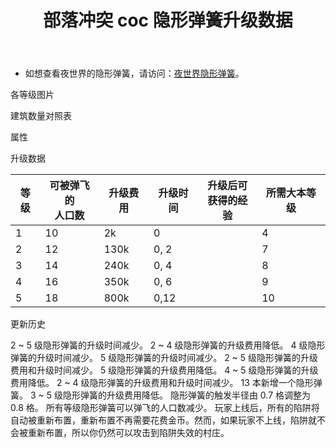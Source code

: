 ﻿---
title: "部落冲突 coc 隐形弹簧升级数据"
navTitle: "隐形弹簧"
shownTitle: "隐形弹簧"
description: "曾经有一个精妙的弹簧摆在我的面前，我没有看见，然后，就没有然后了！"
module: upgrade-home
imgFolder: home_buildings/0381
wiki: https://clashofclans.fandom.com/wiki/Spring_Trap
canonical: /upgrade/0381-Spring-Trap
---

- 如想查看夜世界的隐形弹簧，请访问：[夜世界隐形弹簧](/upgrade/1181-Spring-Trap)。

<UnitInfo :folder="$frontmatter.imgFolder" imgSrc="Spring_Trap_info.png" :imgAlt="$frontmatter.navTitle" :description="$frontmatter.description" :isSmallImg="true" />

<SmallTitle>各等级图片</SmallTitle>

<Panel>
    <UnitImgGroup title="常规模型" :folder="$frontmatter.imgFolder">
        <UnitImg imgTitle="1 - 2 级" imgSrc="Spring_Trap1.png" />
        <UnitImg imgTitle="3 - 4 级" imgSrc="Spring_Trap3.png" />
        <UnitImg imgTitle="5 级" imgSrc="Spring_Trap5.png" />
    </UnitImgGroup>
    <UnitImgGroup title="未重新布置" :folder="$frontmatter.imgFolder">
        <UnitImg imgTitle="1 - 2 级" imgSrc="Spring_Trap1_unarmed.png" />
        <UnitImg imgTitle="3 - 5 级" imgSrc="Spring_Trap3_unarmed.png" />
    </UnitImgGroup>
</Panel>

<SmallTitle>建筑数量对照表</SmallTitle>

<BuildingNum>
    <BuildingNumRow title="大本等级" num="1 - 3, 4 - 5, 6 - 7, 8 - 11, 12, 13 - 17" />
    <BuildingNumRow title="建筑数量" num="    0,     2,     4,      6,  8,       9" />
</BuildingNum>

<SmallTitle>属性</SmallTitle>

<UnitProperties>
    <UnitProperty pKey="占地面积" pValue="1×1" />
    <UnitProperty pKey="作用类型" pValue="弹飞敌军" />
    <UnitProperty pKey="作用目标" pValue="仅地面目标" />
    <UnitProperty pKey="触发半径" pValue="0.8 格" />
    <UnitProperty pKey="陷阱作用延时" pValue="0.42 秒" />
</UnitProperties>

<SmallTitle>升级数据</SmallTitle>

<script setup>
const tableExtraInfo = [
    {
        "column": 2,
        "type": "cost",
        "gpClass": "building",
        "icon": "Gold"
    },
    {
        "column": 3,
        "type": "time",
        "gpClass": "building"
    },
    {
        "column": 4,
        "type": "exp",
        "icon": "Exp"
    }
];
</script>

<UnitTable :tableExtraInfo="tableExtraInfo">

| 等级 |可被弹飞的<br>人口数| 升级费用 |  升级时间  |升级后可<br>获得的经验| 所需大本等级 |
| ---- |        ---       |   ---   |    ---     |         ---        |     ---     |
|   1  |         10       |     2k  |    0       |                    |      4      |
|   2  |         12       |   130k  |    0, 2    |                    |      7      |
|   3  |         14       |   240k  |    0, 4    |                    |      8      |
|   4  |         16       |   350k  |    0, 6    |                    |      9      |
|   5  |         18       |   800k  |    0,12    |                    |     10      |

</UnitTable>

<SmallTitle>更新历史</SmallTitle>

<Timeline>
    <TimelineItem date="2025/03/24">
        <TimelineRow>2 ~ 5 级隐形弹簧的升级时间减少。</TimelineRow>
        <TimelineRow>2 ~ 4 级隐形弹簧的升级费用降低。</TimelineRow>
    </TimelineItem>
    <TimelineItem date="2024/11/25">
        <TimelineRow>4 级隐形弹簧的升级时间减少。</TimelineRow>
    </TimelineItem>
    <TimelineItem date="2024/06/18">
        <TimelineRow>5 级隐形弹簧的升级时间减少。</TimelineRow>
    </TimelineItem>
    <TimelineItem date="2023/12/12">
        <TimelineRow>2 ~ 5 级隐形弹簧的升级费用和升级时间减少。</TimelineRow>
    </TimelineItem>
    <TimelineItem date="2022/10/10">
        <TimelineRow>5 级隐形弹簧的升级费用降低。</TimelineRow>
    </TimelineItem>
    <TimelineItem date="2021/12/09">
        <TimelineRow>4 ~ 5 级隐形弹簧的升级费用降低。</TimelineRow>
    </TimelineItem>
    <TimelineItem date="2021/04/12">
        <TimelineRow>2 ~ 4 级隐形弹簧的升级费用和升级时间减少。</TimelineRow>
    </TimelineItem>
    <TimelineItem date="2020/06/22">
        <TimelineRow>13 本新增一个隐形弹簧。</TimelineRow>
    </TimelineItem>
    <TimelineItem date="2020/03/30">
        <TimelineRow>3 ~ 5 级隐形弹簧的升级费用降低。</TimelineRow>
    </TimelineItem>
    <TimelineItem date="2020/02/28">
        <TimelineRow>隐形弹簧的触发半径由 0.7 格调整为 0.8 格。</TimelineRow>
    </TimelineItem>
    <TimelineItem date="2019/12/09">
        <TimelineRow>所有等级隐形弹簧可以弹飞的人口数减少。</TimelineRow>
    </TimelineItem>
    <TimelineItem date="2019/04/02">
        <TimelineRow>玩家上线后，所有的陷阱将自动被重新布置，重新布置不再需要花费金币。然而，如果玩家不上线，陷阱就不会被重新布置，所以你仍然可以攻击到陷阱失效的村庄。</TimelineRow>
    </TimelineItem>
    <TimelineItem :historyBottom="true" />
</Timeline>
